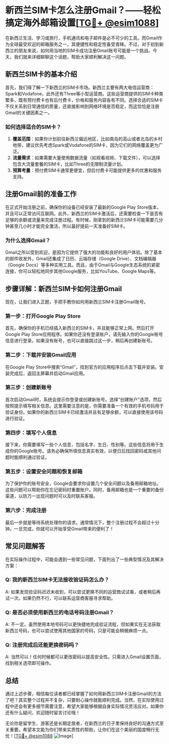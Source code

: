 # 新西兰SIM卡怎么注册Gmail？——轻松搞定海外邮箱设置[[TG💪+ @esim1088](https://t.me/s/esim1088)]

在新西兰生活、学习或旅行，手机通讯和电子邮件是必不可少的工具。而Gmail作为全球最受欢迎的邮箱服务之一，其便捷性和稳定性备受青睐。不过，对于初到新西兰的朋友来说，如何用当地的SIM卡成功注册Gmail账号可能是一个挑战。今天，我们就来详细聊聊这个话题，帮助大家顺利解决这一问题。

## 新西兰SIM卡的基本介绍

首先，我们得了解一下新西兰的SIM卡市场。新西兰主要有两大电信运营商：Spark和Vodafone，此外还有Three等小型运营商。这些运营商提供的SIM卡种类繁多，既有预付费卡也有后付费卡，价格和服务内容各有不同。选择合适的SIM卡不仅关系到日常通信的质量，还直接影响到网络环境是否稳定，而这恰恰是注册Gmail的关键因素之一。

### 如何选择适合的SIM卡？

1. **覆盖范围**：如果你计划前往新西兰偏远地区，比如南岛的高山或者北岛的乡村地带，建议优先考虑Spark或Vodafone的SIM卡，因为它们的网络覆盖更为广泛。
2. **流量需求**：如果需要大量使用数据流量（如观看视频、下载文件），可以选择包含大流量套餐的SIM卡，比如Three的无限制流量计划。
3. **预算考量**：预付费SIM卡通常更便宜，但后付费卡可能提供更多的优惠和服务支持。

## 注册Gmail前的准备工作

在正式开始注册之前，确保你的设备已经安装了最新的Google Play Store版本，并且可以正常访问互联网。此外，新西兰的SIM卡激活后，还需要检查一下是否有足够的余额或流量来完成注册过程。有时候，刚拿到的新西兰SIM卡可能需要几分钟甚至几小时才能完全激活，所以最好提前一天准备好SIM卡。

### 为什么选择Gmail？

Gmail之所以受到欢迎，是因为它提供了强大的功能和良好的用户体验。除了基本的邮件收发外，Gmail还集成了日历、云端存储（Google Drive）、文档编辑器（Google Docs）等多种实用工具。而且，由于Gmail与Google生态系统的紧密连接，你可以轻松地同步其他Google服务，比如YouTube、Google Maps等。

## 步骤详解：新西兰SIM卡如何注册Gmail

现在，让我们进入正题，手把手教你如何用新西兰SIM卡注册Gmail账号。

### 第一步：打开Google Play Store

首先，确保你的手机已经插入新西兰的SIM卡，并且能够正常上网。然后打开Google Play Store应用程序。如果你还没有登录账户，请先输入你的Google账号信息进行登录。如果没有账号，也可以直接跳过这一步，稍后再创建新账号。

### 第二步：下载并安装Gmail应用

在Google Play Store中搜索“Gmail”，找到官方的应用程序后点击下载并安装。安装完成后，返回主屏幕并启动Gmail应用。

### 第三步：创建新账号

首次启动Gmail时，系统会提示你登录或创建新账号。选择“创建账户”选项，然后按照提示填写相关信息。这里需要注意的是，你需要准备一个有效的手机号码用于验证身份。如果你的新西兰SIM卡已经激活并且有足够余额，可以直接使用该号码进行验证。

### 第四步：填写个人信息

接下来，你需要填写一些个人信息，包括名字、生日、性别等。这些信息将用于生成你的Google账号。请务必确保所填信息真实有效，以便日后找回密码或其他问题时能顺利通过验证。

### 第五步：设置安全问题和恢复邮箱

为了保护你的账号安全，Google会要求你设置几个安全问题以及备用邮箱地址。这些问题可以帮助你在忘记密码时重置账户。同时，备用邮箱也是一个重要的备份渠道，以防万一出现问题时可以及时联系客服。

### 第六步：完成注册

最后一步就是等待系统处理你的请求。通常情况下，整个注册过程不会超过十分钟。一旦完成，你就可以开始享受Gmail带来的便利了！

## 常见问题解答

在实际操作过程中，可能会遇到一些常见问题，下面列出了一些典型情况及其解决方案：

### Q: 我的新西兰SIM卡无法接收验证码怎么办？
A: 如果发现验证码迟迟未收到，可以尝试更换不同的运营商试试看，或者稍后再试一次。如果仍然不行，可以联系运营商客服寻求帮助。

### Q: 是否必须使用新西兰的电话号码注册Gmail？
A: 不一定。虽然使用本地号码可以更快捷地完成验证流程，但如果实在无法获取新西兰号码，也可以尝试使用其他国家的号码，只是可能会稍微麻烦一点。

### Q: 注册完成后还能更换密码吗？
A: 当然可以！任何时候都可以更改密码以提高安全性。只需进入Gmail设置页面，找到相关选项即可操作。

## 总结

通过上述步骤，相信每位读者都已经掌握了如何用新西兰SIM卡注册Gmail的方法了吧？其实整个过程并不复杂，只要耐心操作就能顺利完成。当然，在实际使用过程中还会有更多细节需要注意，希望大家能够根据自身实际情况灵活应对。如果你还有什么疑问，欢迎随时留言讨论哦！

无论你是留学生、游客还是长期定居者，在新西兰的日子里保持良好的沟通方式至关重要。希望本文能为你们带来实质性的帮助，让你们在这个美丽的国度畅行无忧！[[TG💪+ @esim1088](https://t.me/s/esim1088) ![Image](https://i.postimg.cc/4NQfJmqS/Snipaste-2025-05-13-00-14-12.png)]